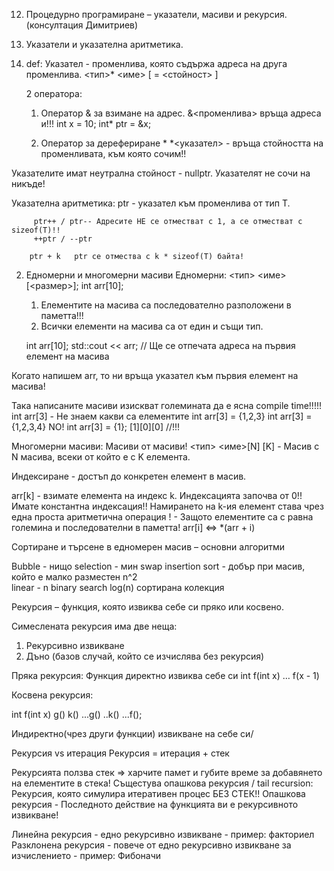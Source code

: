 12. Процедурно програмиране – указатели, масиви и рекурсия. (консултация Димитриев)
 
1. Указатели и указателна аритметика.
 1. def: Указател - променлива, която съдържа адреса на друга променлива.
    <тип>* <име> [ = <стойност> ]     
 
    2 оператора: 
     1. Оператор & за взимане на адрес.
        &<променлива> връща адреса и!!!
      int x = 10;
      int* ptr = &x;  
 
    2. Оператор за дерефериране * 
     *<указател> - връща стойността на променливата, към която сочим!!
 
   Указателите имат неутрална стойност - nullptr. Указателят не сочи на никъде!  
 
 
 
Указателна аритметика: 
        ptr - указател към променлива от тип T.
 
         ptr++ / ptr-- Адресите НЕ се отместват с 1, а се отместват с sizeof(T)!!
         ++ptr / --ptr
 
        ptr + k   ptr се отмества с k * sizeof(T) байта!
 
 
2. Едномерни и многомерни масиви
   Едномерни:   <тип> <име>[<размер>];    int arr[10]; 
 
   1. Елементите на масива са последователно разположени в паметта!!! 
   2. Всички елементи на масива са от един и същи тип.
 
   int arr[10]; 
   std::cout << arr;    // Ще се отпечата адреса на първия елемент на масива
 
Когато напишем arr, то ни връща указател към първия елемент на масива!
 
Така написаните масиви изискват големината да е ясна compile time!!!!!
int arr[3] - Не знаем какви са елементите 
int arr[3] = {1,2,3}
int arr[3] = {1,2,3,4} NO!
int arr[3] = {1};   [1][0][0] //!!!
 
 
Многомерни масиви: 
  Масиви от масиви!
  <тип> <име>[N] [K]  - Масив с N масива, всеки от който е с K елемента. 
 
 
Индексиране - достъп до конкретен елемент в масив.
 
  arr[k] - взимате елемента на индекс k.
	  Индексацията започва от 0!!
  Имате константна индексация!! Намирането на k-ия елемент става чрез една проста аритметична операция !
      - Защото елементите са с равна големина и последователни в паметта! 
arr[i]   <=>    *(arr + i)
 
 
 
Сортиране и търсене в едномерен масив – основни алгоритми
 
   Bubble - нищо
  selection - мин swap
  insertion sort  - добър при масив, който е малко разместен  n^2  
   linear    - n 
  binary search  log(n)  сортирана колекция  
 
 
 
  Рекурсия – функция, която извиква себе си пряко или косвено.
 
 Симеслената рекурсия има две неща:
 1. Рекурсивно извикване
 2. Дъно (базов случай, който се изчислява без рекурсия)
 
Пряка рекурсия: Функция директно извиква себе си
  int f(int x) 
   … f(x - 1)
 
Косвена рекурсия:
 
   int f(int x)    g()                            k()
      ...g()          ..k()                         ...f();
 
Индиректно(чрез други функции) извикване на себе си/
 
 Рекурсия vs итерация 
 Рекурсия = итерация + стек 
 
Рекурсията ползва стек => харчите памет и губите време за добавянето на елементите в стека!
Същестува опашкова рекурсия / tail recursion: Рекурсия, която симулира итеративен процес БЕЗ СТЕК!! 
Опашкова рекурсия - Последното действие на функцията ви е рекурсивното извикване!
 
Линейна рекурсия - едно рекурсивно извикване - пример: факториел
Разклонена рекурсия - повече от едно рекурсивно извикване за изчислението - пример: Фибоначи 